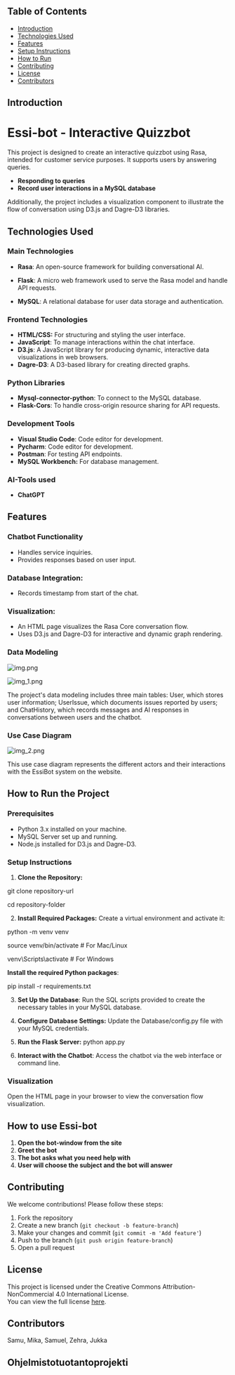 ## Table of Contents
- [Introduction](#introduction)
- [Technologies Used](#technologies-used)
- [Features](#features)
- [Setup Instructions](#setup-instructions)
- [How to Run](#how-to-Run-the-Project)
- [Contributing](#Contributing)
- [License](#License)
- [Contributors](#contributors)

## Introduction

# Essi-bot - Interactive Quizzbot

This project is designed to create an interactive quizzbot using Rasa, intended for customer service purposes. It supports users by answering queries.

- **Responding to queries**
- **Record user interactions in a MySQL database**

Additionally, the project includes a visualization 
component to illustrate the flow of conversation using D3.js and Dagre-D3 libraries.

## Technologies Used

### Main Technologies

- **Rasa**: An open-source framework for building conversational AI.

- **Flask**: A micro web framework used to serve the Rasa model and handle API requests.

- **MySQL**: A relational database for user data storage and authentication.

### Frontend Technologies

- **HTML/CSS:** For structuring and styling the user interface.
- **JavaScript**: To manage interactions within the chat interface.
- **D3.js**: A JavaScript library for producing dynamic, interactive data visualizations in web browsers.
- **Dagre-D3**: A D3-based library for creating directed graphs.

### Python Libraries

- **Mysql-connector-python**: To connect to the MySQL database.
- **Flask-Cors**: To handle cross-origin resource sharing for API requests.

### Development Tools

- **Visual Studio Code**: Code editor for development.
- **Pycharm**: Code editor for development.
- **Postman**: For testing API endpoints.
- **MySQL Workbench:** For database management.

### AI-Tools used

- **ChatGPT**

## Features

### Chatbot Functionality

- Handles service inquiries.
- Provides responses based on user input.

### Database Integration:

- Records timestamp from start of the chat.

### Visualization:

- An HTML page visualizes the Rasa Core conversation flow.
- Uses D3.js and Dagre-D3 for interactive and dynamic graph rendering.

### Data Modeling

![img.png](img.png)

![img_1.png](img_1.png)

The project's data modeling includes three main tables: User, which stores user information; UserIssue, which documents issues reported by users; and ChatHistory, which records messages and AI responses in conversations between users and the chatbot.

### Use Case Diagram

![img_2.png](img_2.png) 

This use case diagram represents the different actors and their interactions with the EssiBot system on the website. 


## How to Run the Project

### Prerequisites

- Python 3.x installed on your machine.
- MySQL Server set up and running.
- Node.js installed for D3.js and Dagre-D3.



### Setup Instructions

1. **Clone the Repository:**

git clone repository-url

cd repository-folder

2. **Install Required Packages:** Create a virtual environment and activate it:

python -m venv venv

source venv/bin/activate  # For Mac/Linux

venv\Scripts\activate  # For Windows

**Install the required Python packages**:

pip install -r requirements.txt

3. **Set Up the Database**: Run the SQL scripts provided to create the necessary tables in your MySQL database.

4. **Configure Database Settings:** Update the Database/config.py file with your MySQL credentials.

5. **Run the Flask Server:** python app.py

6. **Interact with the Chatbot**: Access the chatbot via the web interface or command line.

### Visualization

Open the HTML page in your browser to view the conversation flow visualization.

## How to use Essi-bot

1. **Open the bot-window from the site**
2. **Greet the bot**
3. **The bot asks what you need help with**
4. **User will choose the subject and the bot will answer**

## Contributing
We welcome contributions! Please follow these steps:
1. Fork the repository
2. Create a new branch (`git checkout -b feature-branch`)
3. Make your changes and commit (`git commit -m 'Add feature'`)
4. Push to the branch (`git push origin feature-branch`)
5. Open a pull request

## License

This project is licensed under the Creative Commons Attribution-NonCommercial 4.0 International License.  
You can view the full license [here](https://creativecommons.org/licenses/by-nc/4.0/).

## Contributors

Samu, Mika, Samuel, Zehra, Jukka

## Ohjelmistotuotantoprojekti
